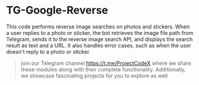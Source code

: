 # TG-Google-Reverse

This code performs reverse image searches on photos and stickers. When a user replies to a photo or sticker, the bot retrieves the image file path from Telegram, sends it to the reverse image search API, and displays the search result as text and a URL. It also handles error cases, such as when the user doesn't reply to a photo or sticker.

> join our Telegram channel https://t.me/ProjectCodeX
where we share these modules along with their complete functionality. Additionally, we showcase fascinating projects for you to explore as well.
